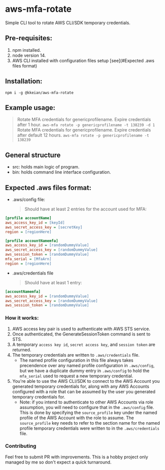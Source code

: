 # aws-mfa-rotate
Simple CLI tool to rotate AWS CLI/SDK temporary credentials.

## Pre-requisites:
1. npm installed.
2. node version 14.
3. AWS CLI installed with configuration files setup [see](#Expected .aws files format)

## Installation:
`npm i -g @kkeian/aws-mfa-rotate`

## Example usage:
> Rotate MFA credentials for genericprofilename. Expire credentials after 1 hour.
`aws-mfa rotate -p genericprofilename -t 138239 -d 1`
> Rotate MFA credentials for genericprofilename. Expire credentials after default 12 hours.
`aws-mfa rotate -p genericprofilename -t 138239`

## General structure
- src: holds main logic of program.
- bin: holds command line interface configuration.

## Expected .aws files format:
- .aws/config file:
    > Should have at least 2 entries for the account used for MFA:

```ini
[profile accountName]
aws_access_key_id = [keyId]
aws_secret_access_key = [secretKey]
region = [regionHere]

[profile accountNamemfa]
aws_access_key_id = [randomDummyValue]
aws_secret_access_key = [randomDummyValue]
aws_session_token = [randomDummyValue]
mfa_serial = [MfaArn]
region = [regionHere]
```

- .aws/credentials file
    > Should have at least 1 entry:

```ini
[accountNamemfa]
aws_access_key_id = [randomDummyValue]
aws_secret_access_key = [randomDummyValue]
aws_session_token = [randomDummyValue]
```

### How it works:
1. AWS access key pair is used to authenticate with AWS STS service.
2. Once authenticated, the GenerateSessionToken command is sent to STS.
3. A temporary `access key id`, `secret access key`, and `session token` are returned.
4. The temporary credentials are written to `.aws/credentials` file.
    - The named profile configuration in this file always takes precendence over
    any named profile configuration in `.aws/config`, but we have a duplicate dummy
    entry in `.aws/config` to hold the `mfa_serial` used to request a new temporary
    credential.
5. You're able to use the AWS CLI/SDK to connect to the AWS Account you generated
   temporary credentials for, along with any AWS Accounts configured with a role
   that can be assumed by the user you generated temporary credentials for.
   - Note: if you intend to authenticate to other AWS Accounts via role assumption,
   you will need to configure that in the `.aws/config` file. This is done by specifying
   the `source_profile` key under the named profile of the AWS Account with the role
   to assume. The `source_profile` key needs to refer to the section name for the named profile
   temporary credentials were written to in the `.aws/credentials` file.

### Contributing
Feel free to submit PR with improvements. This is a hobby project only managed by me so don't expect a quick turnaround.